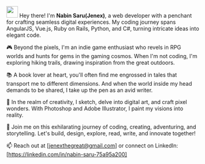 <img src="https://raw.githubusercontent.com/MartinHeinz/MartinHeinz/master/wave.gif" width="30px"> Hey there! I'm **Nabin Saru(Jenex)**, a web developer with a penchant for crafting seamless digital experiences. My coding journey spans AngularJS, Vue.js, Ruby on Rails, Python, and C#, turning intricate ideas into elegant code.

🎮 Beyond the pixels, I'm an indie game enthusiast who revels in RPG worlds and hunts for gems in the gaming cosmos. When I'm not coding, I'm exploring hiking trails, drawing inspiration from the great outdoors.

📚 A book lover at heart, you'll often find me engrossed in tales that transport me to different dimensions. And when the world inside my head demands to be shared, I take up the pen as an avid writer.

🎨 In the realm of creativity, I sketch, delve into digital art, and craft pixel wonders. With Photoshop and Adobe Illustrator, I paint my visions into reality.

🌟 Join me on this exhilarating journey of coding, creating, adventuring, and storytelling. Let's build, design, explore, read, write, and innovate together!

📫 Reach out at [jenexthegreat@gmail.com] or connect on LinkedIn: [https://linkedin.com/in/nabin-saru-75a95a200]
